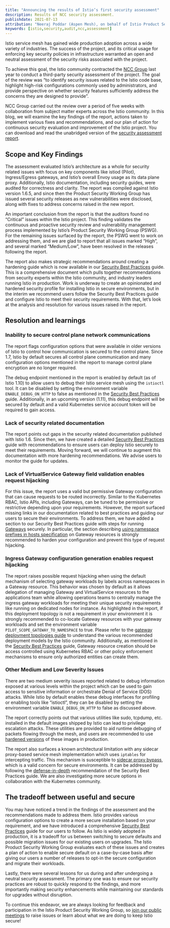 ```yaml
---
title: "Announcing the results of Istio’s first security assessment"
description: Results of NCC security assessment.
publishdate: 2021-07-13
attribution: "Neeraj Poddar (Aspen Mesh), on behalf of Istio Product Security Working Group"
keywords: [istio,security,audit,ncc,assessment]
---
```


Istio service mesh has gained wide production adoption across a wide variety of
industries. The success of the project, and its critical usage for enforcing key
security policies in infrastructure warranted an open and neutral assessment of
the security risks associated with the project.

To achieve this goal, the Istio community contracted the
[NCC Group](https://www.nccgroup.com/) last year to
conduct a third-party security assessment of the project. The goal of the review
was “to identify security issues related to the Istio code base, highlight
high-risk configurations commonly used by administrators, and provide
perspective on whether security features sufficiently address the concerns they
are designed to provide”.

NCC Group carried out the review over a period of five weeks with collaboration
from subject matter experts across the Istio community. In this blog, we will
examine the key findings of the report, actions taken to implement various fixes
and recommendations, and our plan of action for continuous security evaluation
and improvement of the Istio project. You can download and read the
unabridged version of the
[security assessment report](./NCC_Group_Google_GOIST2005_Report_2020-08-06_v1.1.pdf).

## Scope and Key Findings

The assessment evaluated Istio’s architecture as a whole for security related
issues with focus on key components like istiod (Pilot), Ingress/Egress
gateways, and Istio’s overall Envoy usage as its data plane proxy. Additionally,
Istio documentation, including security guides, were audited for correctness and
clarity. The report was compiled against Istio version 1.6.5, and since then the
Product Security Working Group has issued several security releases as new
vulnerabilities were disclosed, along with fixes to address concerns raised in
the new report.

An important conclusion from the report is that the auditors found no “Critical”
issues within the Istio project. This finding validates the continuous and
proactive security review and vulnerability management process implemented by
Istio’s Product Security Working Group (PSWG). For the remaining issues surfaced
by the report, the PSWG went to work on addressing them, and we are glad to
report that all issues marked “High”, and several marked “Medium/Low”, have been
resolved in the releases following the report.

The report also makes strategic recommendations around creating a hardening
guide which is now available in our
[Security Best Practices](https://istio.io/latest/docs/ops/best-practices/security/)
guide. This is a comprehensive document which pulls together recommendations
from security experts within the Istio community, and industry leaders running
Istio in production. Work is underway to create an opinionated and hardened
security profile for installing Istio in secure environments, but in the interim
we recommend users follow the Security Best Practices guide and configure Istio
to meet their security requirements. With that, let’s look at the analysis and
resolution for various issues raised in the report.

## Resolution and learnings

### Inability to secure control plane network communications

The report flags configuration options that were available in older versions of
Istio to control how communication is secured to the control plane. Since 1.7,
Istio by default secures all control plane communication and many configuration
options mentioned in the report to manage control plane encryption are no longer
required.

The debug endpoint mentioned in the report is enabled by default (as of Istio
1.10) to allow users to debug their Istio service mesh using the `istioctl` tool.
It can be disabled by setting the environment variable `ENABLE_DEBUG_ON_HTTP` to
false as mentioned in the [Security Best
Practices](https://istio.io/latest/docs/ops/best-practices/security/#control-plane)
guide. Additionally, in an upcoming version (1.11), this debug endpoint will
be secured by default and a valid Kubernetes service account token will be
required to gain access.

### Lack of security related documentation

The report points out gaps in the security related documentation published with
Istio 1.6. Since then, we have created a detailed [Security Best
Practices](https://istio.io/latest/docs/ops/best-practices/security/)
guide with recommendations to ensure users can deploy Istio securely to meet
their requirements.  Moving forward, we will continue to augment this
documentation with more hardening recommendations. We advise users to monitor
the guide for updates.

### Lack of VirtualService Gateway field validation enables request hijacking

For this issue, the report uses a valid but permissive Gateway configuration
that can cause requests to be routed incorrectly. Similar to the Kubernetes
RBAC, Istio APIs, including Gateways, can be tuned to be permissive or
restrictive depending upon your requirements.  However, the report surfaced
missing links in our documentation related to best practices and guiding our
users to secure their environments. To address them, we have added a section to
our Security Best Practices guide with steps for running
[Gateways](https://istio.io/latest/docs/ops/best-practices/security/#gateways) securely.
In particular, the section describing [using namespace prefixes in hosts
specification](https://istio.io/latest/docs/ops/best-practices/security/#avoid-overly-broad-hosts-configurations)
on Gateway resources is strongly recommended to harden your
configuration and prevent this type of request hijacking.

### Ingress Gateway configuration generation enables request hijacking

The report raises possible request hijacking when using the default mechanism of
selecting gateway workloads by labels across namespaces in a Gateway resource.
This behavior was chosen by default as it allows delegation of managing Gateway
and VirtualService resources to the applications team while allowing operations
teams to centrally manage the ingress gateway workloads for meeting their unique
security requirements like running on dedicated nodes for instance. As
highlighted in the report, if this deployment topology is not a requirement in
your environment it is strongly recommended to co-locate Gateway resources with
your gateway workloads and set the environment variable
`PILOT_SCOPE_GATEWAY_TO_NAMESPACE` to true. Please refer to the
[gateway deployment topologies guide](https://istio.io/latest/docs/setup/additional-setup/gateway/#gateway-deployment-topologies)
to understand the various recommended deployment models by the
Istio community. Additionally, as mentioned in the
[Security Best Practices](https://istio.io/latest/docs/ops/best-practices/security/#restrict-gateway-creation-privileges)
guide, Gateway resource creation should be access controlled using Kubernetes
RBAC or other policy enforcement mechanisms to ensure only authorized entities
can create them.

### Other Medium and Low Severity Issues

There are two medium severity issues reported related to debug information
exposed at various levels within the project which can be used to gain access to
sensitive information or orchestrate Denial of Service (DOS) attacks. While
Istio by default enables these debug interfaces for profiling or enabling tools
like “istioctl”, they can be disabled by setting the environment variable
`ENABLE_DEBUG_ON_HTTP` to false as discussed above.

The report correctly points out that various utilities like sudo, tcpdump, etc.
installed in the default images shipped by Istio can lead to privilege
escalation attacks. These utilities are  provided to aid runtime debugging of
packets flowing through the mesh, and users are recommended to use
[hardened versions](https://istio.io/latest/docs/ops/configuration/security/harden-docker-images/)
of these images in production.

The report also surfaces a known architectural limitation with any sidecar
proxy-based service mesh implementation which uses `iptables` for intercepting
traffic. This mechanism is susceptible to
[sidecar proxy bypass](https://istio.io/latest/docs/ops/best-practices/security/#understand-traffic-capture-limitations),
which is a valid concern for secure environments. It can be addressed by following the
[defense-in-depth](https://istio.io/latest/docs/ops/best-practices/security/#defense-in-depth-with-networkpolicy)
recommendation of the Security Best Practices guide. We are
also investigating more secure options in collaboration with the Kubernetes
community.

## The tradeoff between useful and secure

You may have noticed a trend in the findings of the assessment and the
recommendations made to address them. Istio provides various configuration
options to create a more secure installation based on your requirement, and we
have introduced a comprehensive [Security Best
Practices](https://istio.io/latest/docs/ops/best-practices/security)
guide for our users to follow. As Istio is widely adopted in production, it is
a tradeoff for us between switching to secure defaults and possible migration
issues for our existing users on upgrades. The Istio Product Security Working
Group evaluates each of these issues and creates a plan of action to enable
secure default on a case-by-case basis after giving our users a number of
releases to opt-in the secure configuration and migrate their workloads.

Lastly, there were several lessons for us during and after undergoing a neutral
security assessment. The primary one was to ensure our security practices are
robust to quickly respond to the findings, and more importantly making security
enhancements while maintaining our standards for upgrades without disruption.

To continue this endeavor, we are always looking for feedback and participation
in the Istio Product Security Working Group, so
[join our public meetings](https://github.com/istio/community/blob/master/WORKING-GROUPS.md)
to raise issues or learn about what we are doing to keep Istio secure!
